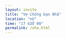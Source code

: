 ```yaml
---
layout: invite
title: "Vợ Chồng bạn Nhã"
location: "nữ"
time: "17 GIỜ 00"
permalink: /nha.html
---
```


